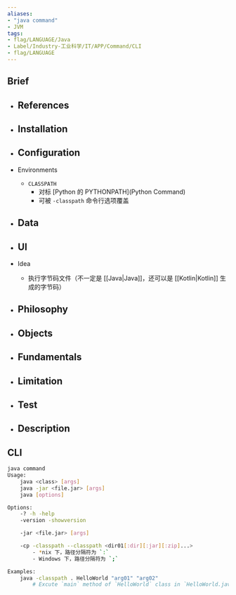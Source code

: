 ```yaml
---
aliases:
- "java command"
- JVM
tags:
- flag/LANGUAGE/Java
- Label/Industry-工业科学/IT/APP/Command/CLI
- flag/LANGUAGE
---
```


## Brief

- References
    - 

- Installation
    - 

- Configuration
    - 

- Environments
    - `CLASSPATH`
        - 对标 [Python 的 PYTHONPATH](Python Command)
        - 可被 `-classpath` 命令行选项覆盖

- Data
    - 

- UI
    - 

- Idea
    - 执行字节码文件（不一定是 [[Java|Java]]，还可以是 [[Kotlin|Kotlin]] 生成的字节码）

- Philosophy
    - 

- Objects
    - 

- Fundamentals
    - 

- Limitation
    - 

- Test
    - 

- Description
    - 

## CLI

```bash
java command
Usage:
    java <class> [args]
    java -jar <file.jar> [args]
    java [options]

Options:
    -? -h -help
    -version -showversion

    -jar <file.jar> [args]

    -cp -classpath --classpath <dir01[:dir][:jar][:zip]...>
        - *nix 下，路径分隔符为 `:`
        - Windows 下，路径分隔符为 `;`

Examples:
    java -classpath . HelloWorld "arg01" "arg02"
        # Excute `main` method of `HelloWorld` class in `HelloWorld.java` file

```
